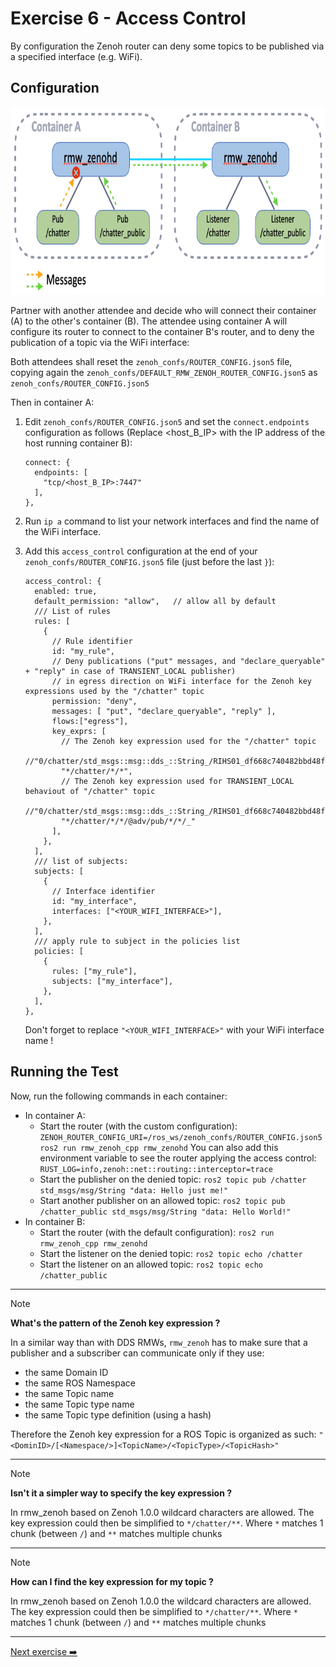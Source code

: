 # Exercise 6 - Access Control

By configuration the Zenoh router can deny some topics to be published via a specified interface (e.g. WiFi).

## Configuration

<p align="center"><img src="pictures/access-control.png"  height="300" alt="access-control"/></p>

Partner with another attendee and decide who will connect their container (A) to the other's container (B). The attendee using container A will configure its router to connect to the container B's router, and to deny the publication of a topic via the WiFi interface:

Both attendees shall reset the `zenoh_confs/ROUTER_CONFIG.json5` file, copying again the `zenoh_confs/DEFAULT_RMW_ZENOH_ROUTER_CONFIG.json5` as `zenoh_confs/ROUTER_CONFIG.json5`

Then in container A:

1. Edit `zenoh_confs/ROUTER_CONFIG.json5` and set the `connect.endpoints` configuration as follows (Replace <host_B_IP> with the IP address of the host running container B):

    ```json5
    connect: {
      endpoints: [
        "tcp/<host_B_IP>:7447"
      ],
    },
    ```

2. Run `ip a` command to list your network interfaces and find the name of the WiFi interface.
3. Add this `access_control` configuration at the end of your `zenoh_confs/ROUTER_CONFIG.json5` file (just before the last `}`):

    ```json5
    access_control: {
      enabled: true,
      default_permission: "allow",   // allow all by default
      /// List of rules
      rules: [
        {
          // Rule identifier
          id: "my_rule",
          // Deny publications ("put" messages, and "declare_queryable" + "reply" in case of TRANSIENT_LOCAL publisher)
          // in egress direction on WiFi interface for the Zenoh key expressions used by the "/chatter" topic
          permission: "deny",
          messages: [ "put", "declare_queryable", "reply" ],
          flows:["egress"],
          key_exprs: [
            // The Zenoh key expression used for the "/chatter" topic
            //"0/chatter/std_msgs::msg::dds_::String_/RIHS01_df668c740482bbd48fb39d76a70dfd4bd59db1288021743503259e948f6b1a18"
            "*/chatter/*/*",
            // The Zenoh key expression used for TRANSIENT_LOCAL behaviout of "/chatter" topic
            //"0/chatter/std_msgs::msg::dds_::String_/RIHS01_df668c740482bbd48fb39d76a70dfd4bd59db1288021743503259e948f6b1a18/@adv/pub/18bf4236bf6b467ee3ec28d43d182289/15/_"
            "*/chatter/*/*/@adv/pub/*/*/_"
          ],
        },
      ],
      /// list of subjects:
      subjects: [
        {
          // Interface identifier
          id: "my_interface",
          interfaces: ["<YOUR_WIFI_INTERFACE>"],
        },
      ],
      /// apply rule to subject in the policies list
      policies: [
        {
          rules: ["my_rule"],
          subjects: ["my_interface"],
        },
      ],
    },
    ```

    Don't forget to replace `"<YOUR_WIFI_INTERFACE>"` with your WiFi interface name !

## Running the Test

Now, run the following commands in each container:

* In container A:
  * Start the router (with the custom configuration): `ZENOH_ROUTER_CONFIG_URI=/ros_ws/zenoh_confs/ROUTER_CONFIG.json5 ros2 run rmw_zenoh_cpp rmw_zenohd`
    You can also add this environment variable to see the router applying the access control:
    `RUST_LOG=info,zenoh::net::routing::interceptor=trace`
  * Start the publisher on the denied topic:
    `ros2 topic pub /chatter std_msgs/msg/String "data: Hello just me!"`
  * Start another publisher on an allowed topic:
    `ros2 topic pub /chatter_public std_msgs/msg/String "data: Hello World!"`
* In container B:
  * Start the router (with the default configuration): `ros2 run rmw_zenoh_cpp rmw_zenohd`
  * Start the listener on the denied topic:
    `ros2 topic echo /chatter`
  * Start the listener on an allowed topic:
    `ros2 topic echo /chatter_public`

---

> [!NOTE]
> **What's the pattern of the Zenoh key expression ?**
>
> In a similar way than with DDS RMWs, `rmw_zenoh` has to make sure that a publisher and a subscriber can communicate only if they use:
>
> * the same Domain ID
> * the same ROS Namespace
> * the same Topic name
> * the same Topic type name
> * the same Topic type definition (using a hash)
>
> Therefore the Zenoh key expression for a ROS Topic is organized as such:
> `"<DominID>/[<Namespace/>]<TopicName>/<TopicType>/<TopicHash>"`

---

> [!NOTE]
> **Isn't it a simpler way to specify the key expression ?**
>
> In rmw_zenoh based on Zenoh 1.0.0 wildcard characters are allowed. The key expression could then be simplified to `*/chatter/**`.
> Where `*` matches 1 chunk (between `/`) and `**` matches multiple chunks

---

> [!NOTE]
> **How can I find the key expression for my topic ?**
>
> In rmw_zenoh based on Zenoh 1.0.0 the wildcard characters are allowed. The key expression could then be simplified to `*/chatter/**`.
> Where `*` matches 1 chunk (between `/`) and `**` matches multiple chunks

---
[Next exercise ➡️](ex-7.md)

